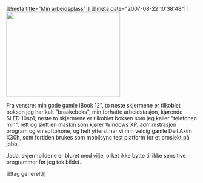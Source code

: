 [[!meta  title="Min arbeidsplass"]]
[[!meta  date="2007-08-22 10:38:48"]]
<a href="http://pjatt.net/images/2007/08/dsc00482.jpg"><img class="aligncenter size-medium wp-image-464" title="Min arbeidsplass" src="http://pjatt.net/images/2007/08/dsc00482.jpg" alt="" width="300" height="225"  /></a>

Fra venstre: min gode gamle iBook 12", to neste skjermene er tilkoblet boksen jeg har kalt "braakeboks", min forhatte arbeidstasjon, kjørende SLED 10sp1, neste to skjermene er tilkoblet boksen som jeg kaller "telefonen min", rett og slett en maskin som kjører Windows XP, administrasjon program og en softphone, og helt ytterst har vi min veldig gamle Dell Axim X30h, som fortiden brukes som mobilsync test platform for et prosjekt på jobb.

Jada, skjermbildene er bluret med vilje, orket ikke bytte til ikke sensitive programmer før jeg tok bildet.

[[!tag  generelt]]